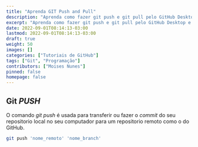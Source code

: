 ```yaml
---
title: "Aprenda GIT Push and Pull"
description: "Aprenda como fazer git push e git pull pelo GitHub Desktop e pela terminal."
excerpt: "Aprenda como fazer git push e git pull pelo GitHub Desktop e pelo terminal."
date: 2022-09-01T08:14:13-03:00
lastmod: 2022-09-01T08:14:13-03:00
draft: true
weight: 50
images: []
categories: ["Tutoriais de GitHub"]
tags: ["Git", "Programação"]
contributors: ["Moises Nunes"]
pinned: false
homepage: false
---
```


## Git *PUSH*

O comando *git push* é usada para transferir ou fazer o *commit* do seu repositorio local no seu computador para um repositorio remoto como o do GitHub.
```bash
git push 'nome_remoto' 'nome_branch'
```